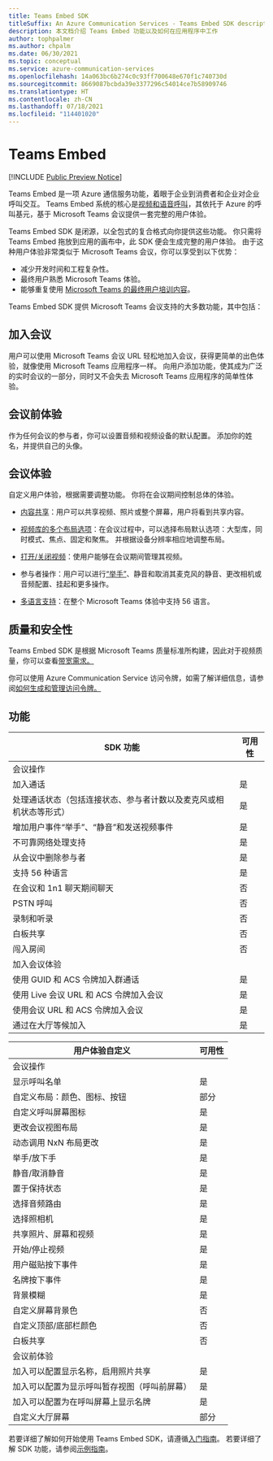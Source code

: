 ```yaml
---
title: Teams Embed SDK
titleSuffix: An Azure Communication Services - Teams Embed SDK description
description: 本文档介绍 Teams Embed 功能以及如何在应用程序中工作
author: tophpalmer
ms.author: chpalm
ms.date: 06/30/2021
ms.topic: conceptual
ms.service: azure-communication-services
ms.openlocfilehash: 14a063bc6b274c0c93ff700648e670f1c740730d
ms.sourcegitcommit: 8669087bcbda39e3377296c54014ce7b58909746
ms.translationtype: HT
ms.contentlocale: zh-CN
ms.lasthandoff: 07/18/2021
ms.locfileid: "114401020"
---
```

# <a name="teams-embed"></a>Teams Embed

[!INCLUDE [Public Preview Notice](../../includes/private-preview-include.md)]

Teams Embed 是一项 Azure 通信服务功能，着眼于企业到消费者和企业对企业呼叫交互。 Teams Embed 系统的核心是[视频和语音呼叫](../voice-video-calling/calling-sdk-features.md)，其依托于 Azure 的呼叫基元，基于 Microsoft Teams 会议提供一套完整的用户体验。

Teams Embed SDK 是闭源，以全包式的复合格式向你提供这些功能。 你只需将 Teams Embed 拖放到应用的画布中，此 SDK 便会生成完整的用户体验。 由于这种用户体验非常类似于 Microsoft Teams 会议，你可以享受到以下优势：

- 减少开发时间和工程复杂性。
- 最终用户熟悉 Microsoft Teams 体验。
- 能够重复使用 [Microsoft Teams 的最终用户培训内容](https://support.microsoft.com/office/meetings-in-teams-e0b0ae21-53ee-4462-a50d-ca9b9e217b67)。

Teams Embed SDK 提供 Microsoft Teams 会议支持的大多数功能，其中包括：

## <a name="joining-a-meeting"></a>加入会议

用户可以使用 Microsoft Teams 会议 URL 轻松地加入会议，获得更简单的出色体验，就像使用 Microsoft Teams 应用程序一样。 向用户添加功能，使其成为广泛的实时会议的一部分，同时又不会失去 Microsoft Teams 应用程序的简单性体验。

## <a name="pre-meeting-experience"></a>会议前体验

作为任何会议的参与者，你可以设置音频和视频设备的默认配置。 添加你的姓名，并提供自己的头像。

## <a name="meeting-experience"></a>会议体验

自定义用户体验，根据需要调整功能。 你将在会议期间控制总体的体验。

- [内容共享](https://support.microsoft.com/office/share-content-in-a-meeting-in-teams-fcc2bf59-aecd-4481-8f99-ce55dd836ce8)：用户可以共享视频、照片或整个屏幕，用户将看到共享内容。

- [视频库的多个布局选项](https://support.microsoft.com/office/using-video-in-microsoft-teams-3647fc29-7b92-4c26-8c2d-8a596904cdae)：在会议过程中，可以选择布局默认选项：大型库，同时模式、焦点、固定和聚焦。 并根据设备分辨率相应地调整布局。

- [打开/关闭视频](https://support.microsoft.com/office/using-video-in-microsoft-teams-3647fc29-7b92-4c26-8c2d-8a596904cdae#bkmk_turnvideoonoff)：使用户能够在会议期间管理其视频。

- 参与者操作：用户可以进行[“举手”](https://support.microsoft.com/en-us/office/raise-your-hand-in-a-teams-meeting-bb2dd8e1-e6bd-43a6-85cf-30822667b372)、静音和取消其麦克风的静音、更改相机或音频配置、挂起和更多操作。

- [多语言支持](https://support.microsoft.com/topic/languages-supported-in-microsoft-teams-for-education-293792c3-352e-4b24-9fc2-4c28b5de2db8)：在整个 Microsoft Teams 体验中支持 56 语言。

## <a name="quality-and-security"></a>质量和安全性

Teams Embed SDK 是根据 Microsoft Teams 质量标准所构建，因此对于视频质量，你可以查看[带宽需求。](/microsoftteams/prepare-network#bandwidth-requirements)

你可以使用 Azure Communication Service 访问令牌，如需了解详细信息，请参阅[如何生成和管理访问令牌。](../../quickstarts/access-tokens.md)

## <a name="capabilities"></a>功能

| SDK 功能                                                        | 可用性 |
|---------------------------------------------------------------------|--------------|
| 会议操作                                                   |              |
| 加入通话                                                         | 是          |
| 处理通话状态（包括连接状态、参与者计数以及麦克风或相机状态等形式）                                           | 是          |
| 增加用户事件“举手”、“静音”和发送视频事件                                                                 | 是          |
| 不可靠网络处理支持                                      | 是          |
| 从会议中删除参与者                                    | 是          |
| 支持 56 种语言                                               | 是          |
| 在会议和 1n1 聊天期间聊天                                    | 否           |
| PSTN 呼叫                                                        | 否           |
| 录制和听录                                            | 否           |
| 白板共享                                                  | 否           |
| 闯入房间                                                 | 否           |
| 加入会议体验                                        |              |
| 使用 GUID 和 ACS 令牌加入群通话                             | 是          |
| 使用 Live 会议 URL 和 ACS 令牌加入会议                    | 是          |
| 使用会议 URL 和 ACS 令牌加入会议                         | 是          |
| 通过在大厅等候加入                                           | 是          |

| 用户体验自定义                                       | 可用性 |
|---------------------------------------------------------------------|--------------|
| 会议操作                                                   |              |
| 显示呼叫名单                                             | 是          |
| 自定义布局：颜色、图标、按钮                        | 部分    |
| 自定义呼叫屏幕图标                                     | 是          |
| 更改会议视图布局                                         | 是          |
| 动态调用 NxN 布局更改                                    | 是          |
| 举手/放下手                                                     | 是          |
| 静音/取消静音                                                        | 是          |
| 置于保持状态                                                         | 是          |
| 选择音频路由                                                | 是          |
| 选择照相机                                                       | 是          |
| 共享照片、屏幕和视频                                       | 是          |
| 开始/停止视频                                                    | 是          |
| 用户磁贴按下事件                                               | 是          |
| 名牌按下事件                                              | 是          |
| 背景模糊                                                     | 是          |
| 自定义屏幕背景色                               | 否           |
| 自定义顶部/底部栏颜色                                  | 否           |
| 白板共享                                                  | 否           |
| 会议前体验                                            |              |
| 加入可以配置显示名称，启用照片共享            | 是          |
| 加入可以配置为显示呼叫暂存视图（呼叫前屏幕）   | 是          |
| 加入可以配置为在呼叫屏幕上显示名牌             | 是          |
| 自定义大厅屏幕                                          | 部分    |

若要详细了解如何开始使用 Teams Embed SDK，请遵循[入门指南](../../quickstarts/meeting/getting-started-with-teams-embed.md)。 若要详细了解 SDK 功能，请参阅[示例指南](../../quickstarts/meeting/samples-for-teams-embed.md)。